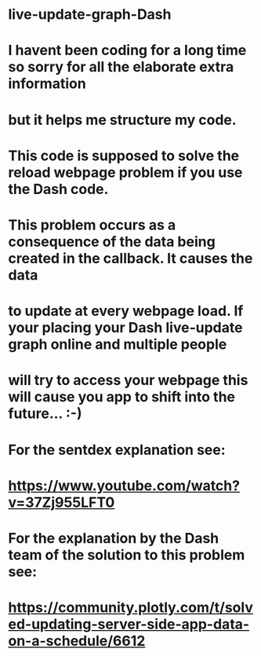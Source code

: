 # live-update-graph-Dash

# I havent been coding for a long time so sorry for all the elaborate extra information
# but it helps me structure my code.
# This code is supposed to solve the reload webpage problem if you use the Dash code.
# This problem occurs as a consequence of the data being created in the callback. It causes the data
# to update at every webpage load. If your placing your Dash live-update graph online and multiple people
# will try to access your webpage this will cause you app to shift into the future... :-)
#
# For the sentdex explanation see:
# https://www.youtube.com/watch?v=37Zj955LFT0
#
# For the explanation by the Dash team of the solution to this problem see:
# https://community.plotly.com/t/solved-updating-server-side-app-data-on-a-schedule/6612

